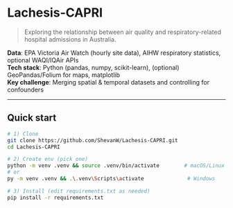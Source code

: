 # Lachesis-CAPRI

> Exploring the relationship between air quality and respiratory-related hospital admissions in Australia.

**Data**: EPA Victoria Air Watch (hourly site data), AIHW respiratory statistics, optional WAQI/IQAir APIs  
**Tech stack**: Python (pandas, numpy, scikit-learn), (optional) GeoPandas/Folium for maps, matplotlib  
**Key challenge**: Merging spatial & temporal datasets and controlling for confounders

---

## Quick start

```bash
# 1) Clone
git clone https://github.com/ShevanW/Lachesis-CAPRI.git
cd Lachesis-CAPRI

# 2) Create env (pick one)
python -m venv .venv && source .venv/bin/activate        # macOS/Linux
# or
py -m venv .venv && .\.venv\Scripts\activate              # Windows

# 3) Install (edit requirements.txt as needed)
pip install -r requirements.txt
